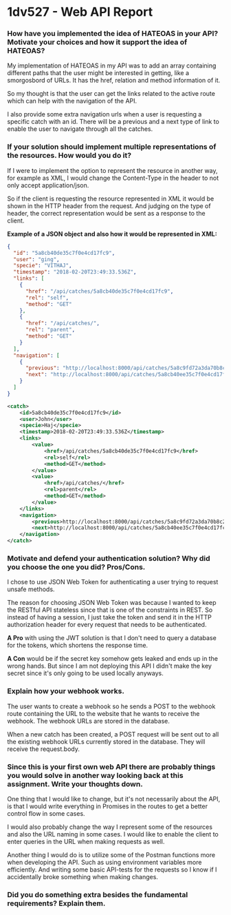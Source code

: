 # 1dv527 - Web API Report

### How have you implemented the idea of HATEOAS in your API? Motivate your choices and how it support the idea of HATEOAS?

My implementation of HATEOAS in my API was to add an array containing different paths that the user might be interested in getting, like a smorgosbord of URLs. It has the href, relation and method information of it. 

So my thought is that the user can get the links related to the active route which can help with the navigation of the API. 

I also provide some extra navigation urls when a user is requesting a specific catch with an id. There will be a previous and a next type of link to enable the user to navigate through all the catches.


### If your solution should implement multiple representations of the resources. How would you do it?

If I were to implement the option to represent the resource in another way, for example as XML, I would change the Content-Type in the header to not only accept application/json.

So if the client is requesting the resource represented in XML it would be shown in the HTTP header from the request. And judging on the type of header, the correct representation would be sent as a response to the client. 


**Example of a JSON object and also how it would be represented in XML:**
```json
{
  "id": "5a8cb40de35c7f0e4cd17fc9",
  "user": "ging",
  "specie": "VITHAJ",
  "timestamp": "2018-02-20T23:49:33.536Z",
  "links": [
    {
      "href": "/api/catches/5a8cb40de35c7f0e4cd17fc9",
      "rel": "self",
      "method": "GET"
    },
    {
      "href": "/api/catches/",
      "rel": "parent",
      "method": "GET"
    }
  ],
  "navigation": [
    {
      "previous": "http://localhost:8000/api/catches/5a8c9fd72a3da70b8c252e47",
      "next": "http://localhost:8000/api/catches/5a8cb40ee35c7f0e4cd17fca"
    }
  ]
}
```

```xml
<catch>
    <id>5a8cb40de35c7f0e4cd17fc9</id>
    <user>John</user>
    <specie>Haj</specie>
    <timestamp>2018-02-20T23:49:33.536Z</timestamp>
    <links>
        <value>
            <href>/api/catches/5a8cb40de35c7f0e4cd17fc9</href>
            <rel>self</rel>
            <method>GET</method>
        </value>
        <value>
            <href>/api/catches/</href>
            <rel>parent</rel>
            <method>GET</method>
        </value>
    </links>
    <navigation>
        <previous>http://localhost:8000/api/catches/5a8c9fd72a3da70b8c252e47</previous>
        <next>http://localhost:8000/api/catches/5a8cb40ee35c7f0e4cd17fca</next>
    </navigation>
</catch>
```



### Motivate and defend your authentication solution? Why did you choose the one you did? Pros/Cons.

I chose to use JSON Web Token for authenticating a user trying to request unsafe methods. 

The reason for choosing JSON Web Token was because I wanted to keep the RESTful API stateless since that is one of the constraints in REST. So instead of having a session, I just take the token and send it in the HTTP authorization header for every request that needs to be authenticated. 

**A Pro** with using the JWT solution is that I don't need to query a database for the tokens, which shortens the response time. 

**A Con** would be if the secret key somehow gets leaked and ends up in the wrong hands. But since I am not deploying this API I didn't make the key secret since it's only going to be used locally anyways. 


### Explain how your webhook works.

The user wants to create a webhook so he sends a POST to the webhook route containing the URL to the website that he wants to receive the webhook. The webhook URLs are stored in the database.

When a new catch has been created, a POST request will be sent out to all the existing webhook URLs currently stored in the database. They will receive the request.body.


### Since this is your first own web API there are probably things you would solve in another way looking back at this assignment. Write your thoughts down.

One thing that I would like to change, but it's not necessarily about the API, is that I would write everything in Promises in the routes to get a better control flow in some cases. 

I would also probably change the way I represent some of the resources and also the URL naming in some cases. I would like to enable the client to enter queries in the URL when making requests as well. 

Another thing I would do is to utilize some of the Postman functions more when developing the API. Such as using environment variables more efficiently. And writing some basic API-tests for the requests so I know if I accidentally broke something when making changes. 


### Did you do something extra besides the fundamental requirements? Explain them.

